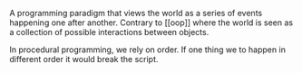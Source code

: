 A programming paradigm that views the world as a series of events happening one after another.  Contrary to [[oop]] where the world is seen as a collection of possible interactions between objects.

In procedural programming, we rely on order. If one thing we to happen in different order it would break the script.
